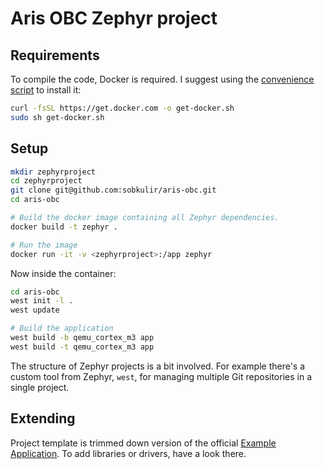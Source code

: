 # Aris OBC Zephyr project

## Requirements
To compile the code, Docker is required. I suggest using the [convenience script](https://docs.docker.com/engine/install/ubuntu/#install-using-the-convenience-script) to install it:
```sh
curl -fsSL https://get.docker.com -o get-docker.sh
sudo sh get-docker.sh
```

## Setup
```sh
mkdir zephyrproject
cd zephyrproject
git clone git@github.com:sobkulir/aris-obc.git
cd aris-obc

# Build the docker image containing all Zephyr dependencies.
docker build -t zephyr .

# Run the image
docker run -it -v <zephyrproject>:/app zephyr
```

Now inside the container:
```sh
cd aris-obc
west init -l .
west update

# Build the application
west build -b qemu_cortex_m3 app
west build -t qemu_cortex_m3 app
```

The structure of Zephyr projects is a bit involved. For example there's a custom tool from Zephyr, `west`, for
managing multiple Git repositories in a single project.

## Extending
Project template is trimmed down version of the official [Example Application](https://github.com/zephyrproject-rtos/example-application). To add libraries or drivers, have a look there.
